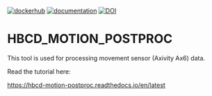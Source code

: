 [![dockerhub](https://img.shields.io/badge/docker-inclab/hbcd_motion_postproc-brightgreen.svg?logo=docker&style=flat)](https://hub.docker.com/r/inclab/hbcd_motion_postproc/tags/)
[![documentation](https://readthedocs.org/projects/hbcd_motion_postproc/badge/?version=latest)](https://hbcd_motion_postproc.readthedocs.io/en/latest/)
[![DOI](https://zenodo.org/badge/867238460.svg)](https://doi.org/10.5281/zenodo.14200420)



HBCD_MOTION_POSTPROC
=======================================

This tool is used for processing movement sensor (Axivity Ax6) data.

Read the tutorial here:

https://hbcd-motion-postproc.readthedocs.io/en/latest
